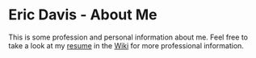 # Eric Davis - About Me
This is some profession and personal information about me. Feel free to take a look at my [resume](https://github.com/eric-davis/about-me/wiki/Resume) in the [Wiki](https://github.com/eric-davis/about-me/wiki) for more professional information.
